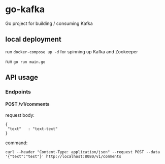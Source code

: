 # go-kafka

Go project for building / consuming Kafka

## local deployment

run `docker-compose up -d` for spinning up Kafka and Zookeeper

run `go run main.go`

## API usage

### Endpoints

#### POST /v1/comments

request body:

```
{
 "text"   : "text-text"
}
```

command:

```
curl --header "Content-Type: application/json" --request POST --data '{"text":"test"}' http://localhost:8080/v1/comments
```